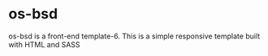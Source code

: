 # os-bsd

os-bsd is a front-end template-6. This is a simple responsive template built with HTML and SASS
